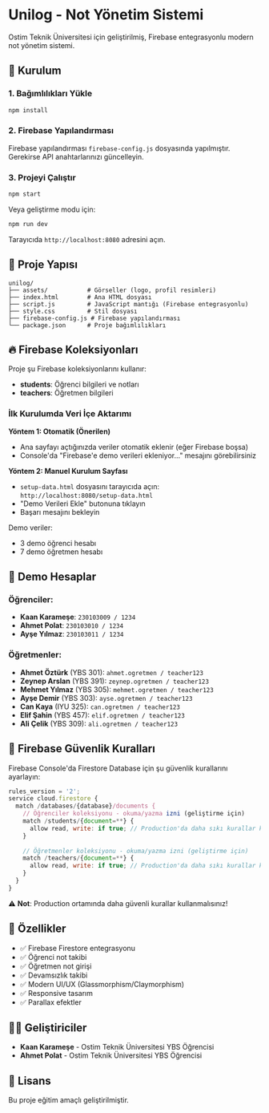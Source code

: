 # Unilog - Not Yönetim Sistemi

Ostim Teknik Üniversitesi için geliştirilmiş, Firebase entegrasyonlu modern not yönetim sistemi.

## 🚀 Kurulum

### 1. Bağımlılıkları Yükle

```bash
npm install
```

### 2. Firebase Yapılandırması

Firebase yapılandırması `firebase-config.js` dosyasında yapılmıştır. Gerekirse API anahtarlarınızı güncelleyin.

### 3. Projeyi Çalıştır

```bash
npm start
```

Veya geliştirme modu için:

```bash
npm run dev
```

Tarayıcıda `http://localhost:8080` adresini açın.

## 📁 Proje Yapısı

```
unilog/
├── assets/           # Görseller (logo, profil resimleri)
├── index.html        # Ana HTML dosyası
├── script.js         # JavaScript mantığı (Firebase entegrasyonlu)
├── style.css         # Stil dosyası
├── firebase-config.js # Firebase yapılandırması
└── package.json      # Proje bağımlılıkları
```

## 🔥 Firebase Koleksiyonları

Proje şu Firebase koleksiyonlarını kullanır:

- **students**: Öğrenci bilgileri ve notları
- **teachers**: Öğretmen bilgileri

### İlk Kurulumda Veri İçe Aktarımı

**Yöntem 1: Otomatik (Önerilen)**
- Ana sayfayı açtığınızda veriler otomatik eklenir (eğer Firebase boşsa)
- Console'da "Firebase'e demo verileri ekleniyor..." mesajını görebilirsiniz

**Yöntem 2: Manuel Kurulum Sayfası**
- `setup-data.html` dosyasını tarayıcıda açın: `http://localhost:8080/setup-data.html`
- "Demo Verileri Ekle" butonuna tıklayın
- Başarı mesajını bekleyin

Demo veriler:
- 3 demo öğrenci hesabı
- 7 demo öğretmen hesabı

## 👤 Demo Hesaplar

### Öğrenciler:
- **Kaan Karameşe**: `230103009 / 1234`
- **Ahmet Polat**: `230103010 / 1234`
- **Ayşe Yılmaz**: `230103011 / 1234`

### Öğretmenler:
- **Ahmet Öztürk** (YBS 301): `ahmet.ogretmen / teacher123`
- **Zeynep Arslan** (YBS 391): `zeynep.ogretmen / teacher123`
- **Mehmet Yılmaz** (YBS 305): `mehmet.ogretmen / teacher123`
- **Ayşe Demir** (YBS 303): `ayse.ogretmen / teacher123`
- **Can Kaya** (IYU 325): `can.ogretmen / teacher123`
- **Elif Şahin** (YBS 457): `elif.ogretmen / teacher123`
- **Ali Çelik** (YBS 309): `ali.ogretmen / teacher123`

## 🔧 Firebase Güvenlik Kuralları

Firebase Console'da Firestore Database için şu güvenlik kurallarını ayarlayın:

```javascript
rules_version = '2';
service cloud.firestore {
  match /databases/{database}/documents {
    // Öğrenciler koleksiyonu - okuma/yazma izni (geliştirme için)
    match /students/{document=**} {
      allow read, write: if true; // Production'da daha sıkı kurallar kullanın
    }
    
    // Öğretmenler koleksiyonu - okuma/yazma izni (geliştirme için)
    match /teachers/{document=**} {
      allow read, write: if true; // Production'da daha sıkı kurallar kullanın
    }
  }
}
```

⚠️ **Not**: Production ortamında daha güvenli kurallar kullanmalısınız!

## 🎨 Özellikler

- ✅ Firebase Firestore entegrasyonu
- ✅ Öğrenci not takibi
- ✅ Öğretmen not girişi
- ✅ Devamsızlık takibi
- ✅ Modern UI/UX (Glassmorphism/Claymorphism)
- ✅ Responsive tasarım
- ✅ Parallax efektler

## 👨‍💻 Geliştiriciler

- **Kaan Karameşe** - Ostim Teknik Üniversitesi YBS Öğrencisi
- **Ahmet Polat** - Ostim Teknik Üniversitesi YBS Öğrencisi

## 📝 Lisans

Bu proje eğitim amaçlı geliştirilmiştir.

